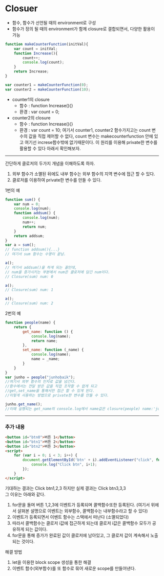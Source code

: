 # Closuer

- 함수, 함수가 선언될 때의 environment로 구성
- 함수가 정의 될 때의 environment가 함께 closure로 결합되면서, 다양한 활용이 가능

```js
function makeCounterFunction(initVal){
    var count = initVal;
    function Increase(){
        count++;
        console.log(count);
    }
    return Increase;
}

var counter1 = makeCounterFunction(0);
var counter2 = makeCounterFunction(10);
```
- counter1의 closure
    - 함수 : function Increase(){}
    - 환경 : var count = 0;
- counter2의 closure
    - 함수 : function Increase(){}
    - 환경 : var count = 10;
여기서 counter1, counter2 함수가지고는 count 변수의 값을 직접 제어할 수 없다, count 변수는 makecounterfunction 안에 있고 여기선 increse함수밖에 없기때문이다. 이 원리를 이용해 private한 변수를 활용할 수 있다 아래서 확인해보자.

---

간단하게 클로저의 두가지 개념을 이해하도록 하자.  

1) 외부 함수가 소멸된 뒤에도 내부 함수는 외부 함수의 지역 변수에 접근 할 수 있다.  
2) 클로저를 이용하여 private한 변수를 만들 수 있다.  

1번의 예
```js
function sum() {
    var num = 0;
    console.log(num);
    function addsum() {
        console.log(num);
        num++;
        return num;
    }
    return addsum;
}
var a = sum(); 
// function addsum(){...}
// 여기서 sum 함수는 수명이 끝남.

a();
// 여기서 addsum()을 하게 되는 꼴인데,
// num을 증가시키는 부분에서 num은 클로저에 담긴 num이다.
// Closure(sum) num: 0

a();
// Closure(sum) num: 1

a();
// Closure(sum) num: 2
```

2번의 예
```js
function people(name) {
    return {
        get_name: function () {
            console.log(name);
            return name;
        },
        set_name: function (_name) {
            console.log(name);
            name = _name;
        }
    }
}
var junho = people("junhobaik"); 
//여기서 외부 함수의 인자로 값을 넘긴다.
//함수에서는 전달 받은 값을 직접 조작할 수 없게 되고
//get,set_name을 통해서만 접근 할 수 있게 된다.
//이렇게 사용하는 방법으로 private한 변수를 만들 수 있다.

junho.get_name(); 
//이때 실행되는 get_name의 console.log에서 name값은 closure(people) name:'junhobaik' 이다.
```

---

### 추가 내용

```html
<button id="btn0">버튼 1</button>
<button id="btn1">버튼 2</button>
<button id="btn2">버튼 3</button>
<script> 
    for (var i = 0; i < 3; i++) {
        document.getElementById('btn' + i).addEventListener("click", function () {
            console.log("Click btn", i+1);
        });
    }
</script>
```
기대하는 결과는 Click btn1,2,3 하지만 실제 결과는 Click btn3,3,3  
그 이유는 아래와 같다.  
1. for문을 돌며 버튼 1,2,3에 이벤트가 등록되며 콜백함수또한 등록된다. (여기서 위에서 살펴본 설명으로 이벤트는 외부함수, 콜백함수는 내부함수라고 할 수 있다)
2. 이벤트가 등록되면서 이벤트 함수는 스택에서 떠난다 (소멸되었다)
3. 따라서 콜백함수는 클로저 i값에 접근하게 되는데 클로저 i값은 콜백함수 모두가 공유하게 되는 값이다.
4. for문을 통해 증가가 완료된 값이 클로저에 남아있고, 그 클로저 값이 계속해서 노출되는 것이다.

해결 방법  
1. let을 이용한 block scope 생성을 통한 해결
2. 이벤트 함수(외부함수)를 또 함수로 묶어 새로운 scope를 만들어낸다.